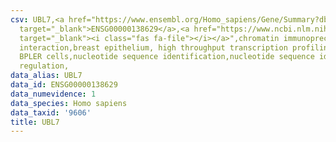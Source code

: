 ```yaml
---
csv: UBL7,<a href="https://www.ensembl.org/Homo_sapiens/Gene/Summary?db=core;g=ENSG00000138629"
  target="_blank">ENSG00000138629</a>,<a href="https://www.ncbi.nlm.nih.gov/pubmed/22863008"
  target="_blank"><i class="fas fa-file"></i></a>",chromatin immunoprecipitation assay,direct
  interaction,breast epithelium, high throughput transcription profiling by microarray,
  BPLER cells,nucleotide sequence identification,nucleotide sequence identification,transcriptional
  regulation,
data_alias: UBL7
data_id: ENSG00000138629
data_numevidence: 1
data_species: Homo sapiens
data_taxid: '9606'
title: UBL7
---
```

